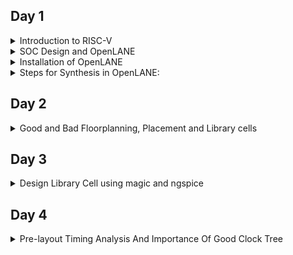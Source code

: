 ## Day 1
<details>
<summary>Introduction to RISC-V</summary>

**RISC-V** (pronounced "risk-five") is an open-source instruction set architecture (ISA) that has gained significant attention and popularity in recent years. It is designed to be simple, modular, and customizable, making it suitable for a wide range of applications from embedded systems to supercomputers. In this introduction to RISC-V architecture, we'll cover its key concepts and characteristics:

**Open Source Philosophy:**
RISC-V is an open-source ISA, which means its specifications are freely available to the public. This openness encourages collaboration and innovation, allowing anyone to design, implement, and customize RISC-V processors without licensing fees.

**RISC (Reduced Instruction Set Computer):**
RISC-V follows the RISC design philosophy, which emphasizes a small and simple set of instructions. This simplicity makes it easier to design efficient and high-performance processors.

**Modular and Extensible:**
RISC-V is designed with modularity in mind. It provides a base set of instructions, known as the RV32I (for 32-bit) and RV64I (for 64-bit) instruction sets, which serve as a foundation. Beyond these base sets, custom instruction extensions can be added to meet the specific needs of different applications. This extensibility enables the architecture to be tailored for various domains, from IoT devices to data centers.

**Multiple Standard Extensions:**
RISC-V offers several standard extensions, including integer (I), multiplication and division (M), atomic (A), single-precision floating-point (F), double-precision floating-point (D), vector (V), and more. These extensions add functionality to the base architecture as needed.

**Support for Different Bit Widths:**
RISC-V supports various bit widths, such as 32, 64, and 128 bits, making it adaptable to a wide range of computing environments.

**Load-Store Architecture:**
RISC-V follows a load-store architecture, where memory operations are performed using load and store instructions. This design simplifies the instruction set and helps maintain a consistent pipeline for better performance.

**User and Privileged Modes:**
RISC-V has multiple privilege levels, including user mode, supervisor mode, and machine mode. This privilege hierarchy enables secure execution of software and is useful for implementing operating systems.

**Instruction Encoding:**
RISC-V instructions are typically encoded as fixed-length 32-bit or 64-bit words, depending on the chosen bit width. The simplicity of instruction encoding contributes to the architecture's ease of implementation.

**Wide Industry Support:**
RISC-V has gained support from a broad range of industry players, including academia, startups, and established companies. This support has led to the development of RISC-V-based hardware and software ecosystems.
**Applications:**
RISC-V is used in various applications, from low-power IoT devices and microcontrollers to high-performance servers and supercomputers. Its versatility and openness make it a compelling choice for a wide array of computing tasks.
</details>
<details>
<summary>SOC Design and OpenLANE</summary>

**Open Source Digital ASIC Design**

Components of Digital ASIC Design:

![Screenshot from 2023-09-13 00-26-13](https://github.com/malobimukherjee/Advanced_Physical_Design_using_OpenLANE/assets/141206513/ad689ae7-82b5-4a0a-abbc-ec3e9eb1309a)

EDA Tools: For digital ASIC (Application-Specific Integrated Circuit) design, various EDA (Electronic Design Automation) tools are essential to complete the design process efficiently like Qflow, OpenROAD, OpenLANE, etc.

RTL: RTL IP blocks are reusable building blocks for digital designs. They encapsulate specific functions or features and are designed to be easily integrated into larger designs, reducing the need for designing these functions from scratch.

PDK: Process Design Kit is the collection of files used to model a fabrication process for the EDA Tools used to design an IC like Google+Skywater FOSS 130nm Production PDK.

**Simplified RTL to GDS Flow**
The RTL to GDS (Register-Transfer Level to Graphic Design System) flow is a series of steps and tools used in the semiconductor industry to transform a digital circuit's high-level description (RTL) into a physical layout that can be fabricated as an integrated circuit (IC) using a specific semiconductor process. Here's an overview of the typical RTL to GDS flow:

Design Specification:
Start with a clear specification of the desired functionality and performance requirements of the digital circuit.

RTL Design:
Create a Register-Transfer Level (RTL) design using a hardware description language (HDL) such as Verilog or VHDL. The RTL code describes the behavior and functionality of the digital circuit.

Simulation and Verification:
Simulate the RTL code using tools like ModelSim or VCS to verify that the design functions correctly. This involves creating testbenches and running simulations to ensure that the RTL code meets the design requirements.

Synthesis:
Use a synthesis tool (e.g., Synopsys Design Compiler, Cadence Genus) to convert the RTL code into a gate-level netlist. The synthesis process optimizes the design for area, power, and speed while targeting a specific semiconductor technology library.

Gate-Level Simulation:
Perform gate-level simulations to verify that the synthesized netlist behaves as expected and is functionally correct.

Floor Planning:
Define the physical layout of the chip, including the placement of logic blocks, standard cells, and I/O pads. This step determines the overall chip size and the placement of key components.

Place-and-Route (P&R):
Use a place-and-route tool (e.g., Cadence Innovus, Synopsys ICC) to map the gate-level netlist onto the physical chip's layout. This step involves placing the cells on the chip and routing the interconnections between them.

Clock Tree Synthesis (CTS):
Create a clock distribution network to ensure that clock signals reach all parts of the chip with minimal skew and jitter.

Power Planning:
Plan the power distribution network to ensure that all components receive the required power supply voltages and currents.

Physical Verification:
Perform physical verification checks, including Design Rule Checking (DRC), Layout vs. Schematic (LVS) checks, and Parasitic Extraction (PEX) to ensure that the layout adheres to the semiconductor process rules and matches the expected functionality.

Timing Analysis:
Perform static timing analysis (STA) to verify that the design meets its timing requirements, such as setup and hold times, clock-to-q delays, and maximum operating frequency.

Mask Generation:
Generate the mask data required for semiconductor manufacturing based on the final layout. This data includes information on the placement of transistor gates and interconnects.

Foundry Services:
Send the mask data to a semiconductor foundry for fabrication. The foundry manufactures the physical ICs using the specified semiconductor process.

Testing and Debugging:
After fabrication, the ICs undergo testing to ensure they function correctly. Any defects or issues discovered during testing may require further debugging and iteration.

Packaging and Assembly:
The fabricated ICs are packaged, which involves placing them in protective enclosures and connecting them to external pins or balls for electrical connections.

Final Testing:
Perform final testing on the packaged ICs to verify their functionality and performance.

Release and Deployment:
The final ICs are ready for deployment in various electronic devices and systems.

![Screenshot from 2023-09-13 00-15-36](https://github.com/malobimukherjee/Advanced_Physical_Design_using_OpenLANE/assets/141206513/a09241ee-1923-4a0c-86b7-a31df43b6364)

</details>

<details>
 
<summary>Installation of OpenLANE</summary>

```bash
sudo apt-get update
sudo apt-get upgrade
sudo apt install -y build-essential python3 python3-venv python3-pip make git
```
Docker Installation:

```bash
sudo apt install apt-transport-https ca-certificates curl software-properties-common
curl -fsSL https://download.docker.com/linux/ubuntu/gpg | sudo gpg --dearmor -o /usr/share/keyrings/docker-archive-keyring.gpg

echo "deb [arch=amd64 signed-by=/usr/share/keyrings/docker-archive-keyring.gpg] https://download.docker.com/linux/ubuntu $(lsb_release -cs) stable" | sudo tee /etc/apt/sources.list.d/docker.list > /dev/null

sudo apt update
sudo apt install docker-ce docker-ce-cli containerd.io
sudo docker run hello-world

sudo groupadd docker
sudo usermod -aG docker $USER
sudo reboot 


# Check for installation
sudo docker run hello-world
```
OpenLANE installation:

```bash
git clone --depth 1 https://github.com/The-OpenROAD-Project/OpenLane.git --recurse-submodules
cd OpenLane/
make
make test
cd /home/malobi/OpenLane/designs/ci
cp -r * ../
```
</details>
<details>
 
<summary>Steps for Synthesis in OpenLANE:</summary>

```bash
cd ~/OpenLane
make mount
./flow.tcl -interactive
package require openlane 0.9
prep -design picorv32a
run_synthesis
```


![Screenshot from 2023-09-10 23-48-30](https://github.com/malobimukherjee/Advanced_Physical_Design_using_OpenLANE/assets/141206513/3b6344f5-ab14-4a9c-8268-9c965b6e60f5)

![Screenshot from 2023-09-11 00-09-35](https://github.com/malobimukherjee/Advanced_Physical_Design_using_OpenLANE/assets/141206513/dfcc7032-5ff2-43ec-a521-ff6d90db3740)

To see the synthesis report:

![Screenshot from 2023-09-13 01-39-09](https://github.com/malobimukherjee/Advanced_Physical_Design_using_OpenLANE/assets/141206513/567dd849-0538-40b2-94a5-45520b2b7427)

```bash

61. Printing statistics.

=== picorv32 ===

   Number of wires:               9824
   Number of wire bits:          10206
   Number of public wires:        1512
   Number of public wire bits:    1894
   Number of memories:               0
   Number of memory bits:            0
   Number of processes:              0
   Number of cells:              10104
     sky130_fd_sc_hd__a2111o_2       2
     sky130_fd_sc_hd__a211o_2      101
     sky130_fd_sc_hd__a211oi_2       4
     sky130_fd_sc_hd__a21bo_2       19
     sky130_fd_sc_hd__a21boi_2       7
     sky130_fd_sc_hd__a21o_2       414
     sky130_fd_sc_hd__a21oi_2      127
     sky130_fd_sc_hd__a221o_2       65
     sky130_fd_sc_hd__a221oi_2       1
     sky130_fd_sc_hd__a22o_2       197
     sky130_fd_sc_hd__a22oi_2        2
     sky130_fd_sc_hd__a2bb2o_2      16
     sky130_fd_sc_hd__a311o_2       38
     sky130_fd_sc_hd__a31o_2        90
     sky130_fd_sc_hd__a31oi_2       10
     sky130_fd_sc_hd__a32o_2        89
     sky130_fd_sc_hd__a41o_2         2
     sky130_fd_sc_hd__and2_2       283
     sky130_fd_sc_hd__and2b_2       32
     sky130_fd_sc_hd__and3_2        77
     sky130_fd_sc_hd__and3b_2       76
     sky130_fd_sc_hd__and4_2        46
     sky130_fd_sc_hd__and4b_2        6
     sky130_fd_sc_hd__and4bb_2       3
     sky130_fd_sc_hd__buf_1       2735
     sky130_fd_sc_hd__buf_2         16
     sky130_fd_sc_hd__conb_1       106
     sky130_fd_sc_hd__dfxtp_2     1596
     sky130_fd_sc_hd__inv_2         83
     sky130_fd_sc_hd__mux2_2      1817
     sky130_fd_sc_hd__mux4_2       323
     sky130_fd_sc_hd__nand2_2      250
     sky130_fd_sc_hd__nand2b_2       2
     sky130_fd_sc_hd__nand3_2       18
     sky130_fd_sc_hd__nand3b_2       3
     sky130_fd_sc_hd__nand4_2        2
     sky130_fd_sc_hd__nor2_2       185
     sky130_fd_sc_hd__nor3_2        11
     sky130_fd_sc_hd__nor3b_2        3
     sky130_fd_sc_hd__nor4_2         4
     sky130_fd_sc_hd__nor4b_2        3
     sky130_fd_sc_hd__o2111a_2       1
     sky130_fd_sc_hd__o211a_2      224
     sky130_fd_sc_hd__o211ai_2       6
     sky130_fd_sc_hd__o21a_2       154
     sky130_fd_sc_hd__o21ai_2       94
     sky130_fd_sc_hd__o21ba_2       15
     sky130_fd_sc_hd__o21bai_2       3
     sky130_fd_sc_hd__o221a_2       19
     sky130_fd_sc_hd__o221ai_2       1
     sky130_fd_sc_hd__o22a_2        26
     sky130_fd_sc_hd__o22ai_2        1
     sky130_fd_sc_hd__o2bb2a_2       7
     sky130_fd_sc_hd__o311a_2       31
     sky130_fd_sc_hd__o311ai_2       2
     sky130_fd_sc_hd__o31a_2        21
     sky130_fd_sc_hd__o31ai_2        2
     sky130_fd_sc_hd__o32a_2        14
     sky130_fd_sc_hd__o41a_2         1
     sky130_fd_sc_hd__or2_2        337
     sky130_fd_sc_hd__or2b_2        20
     sky130_fd_sc_hd__or3_2        102
     sky130_fd_sc_hd__or3b_2        17
     sky130_fd_sc_hd__or4_2         29
     sky130_fd_sc_hd__or4b_2         6
     sky130_fd_sc_hd__xnor2_2       78
     sky130_fd_sc_hd__xor2_2        29

   Chip area for module '\picorv32': 102957.494400
```

Flop Ratio:

```bash
Flop ratio = (No.of D flipflops)/(Total no.of cells) =1596/10104 = 0.1579
```
</details>

## Day 2
<details>
 <summary>Good and Bad Floorplanning, Placement and Library cells</summary>

## Floorplan using OpenLANE
 
 To run the picorv32a floorplan in openLANE:
 ```bash
run_floorplan
```
To view the floorplan, Magic is invoked after moving to the results/floorplan directory:

```bash
magic /home/malobi/.volare/sky130A/libs.tech/magic/sky130A.tech lef read ../../tmp/merged.min.lef def read picorv32.def
```


![Screenshot from 2023-09-17 11-29-09](https://github.com/malobimukherjee/Advanced_Physical_Design_using_OpenLANE/assets/141206513/e61bf309-0e26-4732-901e-e12c94e00ed1)

![Screenshot from 2023-09-17 11-30-57](https://github.com/malobimukherjee/Advanced_Physical_Design_using_OpenLANE/assets/141206513/2fc24f2e-754c-4c3b-9cf5-ea570f9d450f)

## Run Placement in OpenLANE

Below is the command to run placement in openlane:

```bash
run_placement
```
![Screenshot from 2023-09-17 11-33-16](https://github.com/malobimukherjee/Advanced_Physical_Design_using_OpenLANE/assets/141206513/500bb8dc-2737-469c-ba9e-7472cddc8772)

![Screenshot from 2023-09-17 11-33-54](https://github.com/malobimukherjee/Advanced_Physical_Design_using_OpenLANE/assets/141206513/69ff38e6-5276-4199-b5bd-282d4041c226)

![Screenshot from 2023-09-17 11-35-27](https://github.com/malobimukherjee/Advanced_Physical_Design_using_OpenLANE/assets/141206513/4ef0f731-e30d-4afe-8adf-01f431854734)

</details>

## Day 3
<details>
 <summary>Design Library Cell using magic and ngspice</summary>

 cmos.cir file:
 
 ```bash
*** MODEL Descriptions ***

*** NETLIST Description ***

M1 out in vdd vdd pmos W=0.37u L=0.25u
M2 out in 0 0 nmos W=0.375u L=0.25u

cload out 0 10f

vdd vdd 0 2.5

Vin in 0 2.5

*** SIMULATION Commands ***

.op

.dc Vin 0 2.5 0.05

***.include tsmc_025um_model.mod ***
.LIB "tsmc_025um_model.mod" cmos_models
.end
```

Model file:

```bash
* SPICE 3f5 Level 8, Star-HSPICE Level 49, UTMOST Level 8

.lib cmos_models 
* DATE: Feb 23/01
* LOT: T0BM                  WAF: 07
* Temperature_parameters=Default
.MODEL nmos  NMOS (                                LEVEL   = 49
+VERSION = 3.1            TNOM    = 27             TOX     = 5.8E-9
+XJ      = 1E-7           NCH     = 2.3549E17      VTH0    = 0.3907535
+K1      = 0.4376003      K2      = 8.265151E-3    K3      = 4.214601E-3
+K3B     = -3.7220937     W0      = 2.517345E-6    NLX     = 2.310668E-7
+DVT0W   = 0              DVT1W   = 0              DVT2W   = 0
+DVT0    = 0.2411602      DVT1    = 0.3707226      DVT2    = -0.5
+U0      = 316.5922683    UA      = -9.89493E-10   UB      = 2.154013E-18
+UC      = 2.474632E-11   VSAT    = 1.254499E5     A0      = 1.2735648
+AGS     = 0.2428704      B0      = 2.579719E-8    B1      = -1E-7
+KETA    = 4.87168E-4     A1      = 0              A2      = 0.5196633
+RDSW    = 120            PRWG    = 0.5            PRWB    = -0.2
+WR      = 1              WINT    = 2.357855E-8    LINT    = 1.210018E-9
+DWG     = 2.292632E-9
+DWB     = -9.94921E-10   VOFF    = -0.1039771     NFACTOR = 1.3905578
+CIT     = 0              CDSC    = 2.4E-4         CDSCD   = 0
+CDSCB   = 0              ETA0    = 3.894977E-3    ETAB    = 7.800632E-4
+DSUB    = 0.0307944      PCLM    = 1.7312397      PDIBLC1 = 0.999135
+PDIBLC2 = 4.850036E-3    PDIBLCB = -0.0866866     DROUT   = 0.8612131
+PSCBE1  = 7.995844E10    PSCBE2  = 1.457011E-8    PVAG    = 0.0099984
+DELTA   = 0.01           RSH     = 5              MOBMOD  = 1
+PRT     = 0              UTE     = -1.5           KT1     = -0.11
+KT1L    = 0              KT2     = 0.022          UA1     = 4.31E-9
+UB1     = -7.61E-18      UC1     = -5.6E-11       AT      = 3.3E4
+WL      = 0              WLN     = 1              WW      = -1.22182E-16
+WWN     = 1.2127         WWL     = 0              LL      = 0
+LLN     = 1              LW      = 0              LWN     = 1
+LWL     = 0              CAPMOD  = 2              XPART   = 0.4
+CGDO    = 3.11E-10       CGSO    = 3.11E-10       CGBO    = 1E-12
+CJ      = 1.741905E-3    PB      = 0.9876681      MJ      = 0.4679558
+CJSW    = 3.653429E-10   PBSW    = 0.99           MJSW    = 0.2943558
+CF      = 0              PVTH0   = -0.01          PRDSW   = 0
+PK2     = 2.589681E-3    WKETA   = -1.866069E-3   LKETA   = -0.0166961      )
*
.MODEL pmos  PMOS (                                LEVEL   = 49
+VERSION = 3.1            TNOM    = 27             TOX     = 5.8E-9
+XJ      = 1E-7           NCH     = 4.1589E17      VTH0    = -0.583228
+K1      = 0.5999865      K2      = 6.150203E-3    K3      = 0
+K3B     = 3.6314079      W0      = 1E-6           NLX     = 1E-9
+DVT0W   = 0              DVT1W   = 0              DVT2W   = 0
+DVT0    = 2.8749516      DVT1    = 0.7488605      DVT2    = -0.0917408
+U0      = 136.076212     UA      = 2.023988E-9    UB      = 1E-21
+UC      = -9.26638E-11   VSAT    = 2E5            A0      = 0.951197
+AGS     = 0.20963        B0      = 1.345599E-6    B1      = 5E-6
+KETA    = 0.0114727      A1      = 3.851541E-4    A2      = 0.614676
+RDSW    = 1.496983E3     PRWG    = -0.0440632     PRWB    = -0.2945454
+WR      = 1              WINT    = 7.879211E-9    LINT    = 2.894523E-8
+DWG     = -1.112097E-8
+DWB     = 9.815716E-9    VOFF    = -0.1204623     NFACTOR = 1.2259401
+CIT     = 0              CDSC    = 2.4E-4         CDSCD   = 0
+CDSCB   = 0              ETA0    = 0.3325261      ETAB    = -0.0623452
+DSUB    = 0.9206875      PCLM    = 0.833903       PDIBLC1 = 9.948506E-4
+PDIBLC2 = 0.0191187      PDIBLCB = -1E-3          DROUT   = 0.9938581
+PSCBE1  = 2.887413E10    PSCBE2  = 8.325891E-9    PVAG    = 0.8478443
+DELTA   = 0.01           RSH     = 3.6            MOBMOD  = 1
+PRT     = 0              UTE     = -1.5           KT1     = -0.11
+KT1L    = 0              KT2     = 0.022          UA1     = 4.31E-9
+UB1     = -7.61E-18      UC1     = -5.6E-11       AT      = 3.3E4
+WL      = 0              WLN     = 1              WW      = 0
+WWN     = 1              WWL     = 0              LL      = 0
+LLN     = 1              LW      = 0              LWN     = 1
+LWL     = 0              CAPMOD  = 2              XPART   = 0.4
+CGDO    = 2.68E-10       CGSO    = 2.68E-10       CGBO    = 1E-12
+CJ      = 1.864957E-3    PB      = 0.976468       MJ      = 0.4614408
+CJSW    = 3.118281E-10   PBSW    = 0.6870843      MJSW    = 0.3021929
+CF      = 0              PVTH0   = 6.397941E-3    PRDSW   = 30.410214
+PK2     = 2.100359E-3    WKETA   = 5.428923E-3    LKETA   = -0.0111599      )
*
.endl
```
Commands to open ngspice and run the simulation:

```bash
ngspice
source Cmos.cir
```
To execute:

```bash
run
setplot
display
```

Spice Simulation:
 ![Screenshot from 2023-09-17 11-41-42](https://github.com/malobimukherjee/Advanced_Physical_Design_using_OpenLANE/assets/141206513/b5d0f0ee-dcbb-4a31-a1e3-95da04a51128)

 ![Screenshot from 2023-09-17 11-41-58](https://github.com/malobimukherjee/Advanced_Physical_Design_using_OpenLANE/assets/141206513/92939ad9-1a04-4489-b48b-95e2e26df5fa)

 To execute:

```bash
run
setplot
display
```

![Screenshot from 2023-09-17 11-50-10](https://github.com/malobimukherjee/Advanced_Physical_Design_using_OpenLANE/assets/141206513/a91dc875-38fd-482a-8688-4944d2a7ef25)

## Switching Threshold

Modified Cmos file:
```bash
*** MODEL Descriptions ***

*** NETLIST Description ***

M1 out in vdd vdd pmos W=0.375u L=0.25u
M2 out in 0 0 nmos W=0.375u L=0.25u

cload out 0 10f

vdd vdd 0 2.5

Vin in 0 0 pulse 0 2.5 0 10p 10p 1n 2n

*** SIMULATION Commands ***


.tran 10p 4n


***.include tsmc_025um_model.mod ***
.LIB "tsmc_025um_model.mod" cmos_models
.end
```
## CMOS Fabrication

## Inverter Standard Cell Layout & Spice Extraction

To see the magic layout of the CMOS inverter we'll get the magic file from vsdstdcelldesign by cloning it within Openlane directory:

```bash
git clone https://github.com/nickson-jose/vsdstdcelldesign
```
It will create a folder named vsdstdcelldesign in Openlane directory. now we will view the sky130_inv.mag file using following command. Before that we have to make sure sky130A.tech file is also in the same directory.

```bash
magic -T sky130A.tech sky130_inv.mag &
```
![Screenshot from 2023-09-17 11-53-46](https://github.com/malobimukherjee/Advanced_Physical_Design_using_OpenLANE/assets/141206513/c0cf63a3-0509-4071-a6a3-c181fb591309)

## Identification of NMOS and PMOS

![Screenshot from 2023-09-17 11-57-00](https://github.com/malobimukherjee/Advanced_Physical_Design_using_OpenLANE/assets/141206513/40bf50a3-b686-40d8-9d00-7974b4a1e3a7)

## Steps to Create Standard Cell and Extract Spice Netlist

Command:

```bash
extract all
ext2spice cthresh 0 rthresh 0
ext2spice
```
![Screenshot from 2023-09-17 12-07-57](https://github.com/malobimukherjee/Advanced_Physical_Design_using_OpenLANE/assets/141206513/4c789ca9-e9f5-44f7-b40a-7db0099f2991)

Following Spice file is created:

```bash
* SPICE3 file created from sky130_inv.ext - technology: sky130A

.option scale=10000u

.subckt sky130_inv A Y VPWR VGND
M1000 Y A VPWR VPWR pshort w=37 l=23
+  ad=1443 pd=152 as=1517 ps=156
M1001 Y A VGND VGND nshort w=35 l=23
+  ad=1435 pd=152 as=1365 ps=148
C0 A Y 0.05fF
C1 VPWR Y 0.11fF
C2 A VPWR 0.07fF
C3 Y 0 0.24fF
C4 VPWR 0 0.59fF
.ends
```

Modified the same spice file after extracting:

```bash
* SPICE3 file created from sky130_inv.ext - technology: sky130A

.option scale=0.01u
.include ./libs/pshort.lib
.include ./libs/nshort.lib
//.subckt sky130_inv A Y VPWR VGND
M1000 Y A VPWR VPWR pshort_model.0 w=37 l=23 
+  ad=1.44n pd=0 as=1.51n ps=0.156m
M1001 Y A VGND VGND nshort_model.0 w=35 l=23 
+  ad=1.44n pd=0.152m as=1.37n ps=0.148m

VDD VPWR 0 3.3V
VSS VGND 0 0V
Va A VGND PULSE(0V 3.3V 0 0.1ns 0.1ns  2ns 4ns)

C0 A Y 0.05fF
C1 VPWR Y 0.11fF
C2 A VPWR 0.07fF
C3 Y 0 0.24fF
C4 VPWR 0 0.59fF
C5 VPWR VGND 0.781f
//.ends
.tran 1n 20n
.control
run 
.endc
.end
```
Command used for Simulation:
```bash
ngspice sky130_inv.spice
```
The output "y" is to be plotted with "time" and swept over the input "a":

```bash
plot y vs time a
```

![Screenshot from 2023-09-17 12-09-03](https://github.com/malobimukherjee/Advanced_Physical_Design_using_OpenLANE/assets/141206513/7bd7381d-2673-4142-be6d-f169bb1a1afe)

Output Waveform:

![Screenshot from 2023-09-17 15-49-55](https://github.com/malobimukherjee/Advanced_Physical_Design_using_OpenLANE/assets/141206513/3953c0c2-40c5-4b8a-a8e5-28dae7119371)

## Magic DRC:

Commands to download the package from the web and extract it:

```bash
wget http://opencircuitdesign.com/open_pdks/archive/drc_tests.tgz
tar xfz drc_tests.tgz
```

Now, when we run the "met3.mag" file in Magic, we can observe an instance where a group of rules is not met in the Metal 1 layer. This failure could be due to issues with the patterning of the metal layer, including the presence of shorts or opens. These issues have the potential to disrupt electrical connections within an integrated circuit design.

```bash
magic -d XR met3.mag
```
![Screenshot from 2023-09-17 12-12-44](https://github.com/malobimukherjee/Advanced_Physical_Design_using_OpenLANE/assets/141206513/22b36f79-d5af-420a-8856-566be645fd39)

![Screenshot from 2023-09-17 12-13-15](https://github.com/malobimukherjee/Advanced_Physical_Design_using_OpenLANE/assets/141206513/0b2804a3-da79-4217-aca0-a23c587634b1)

Commands to see metal cuts:

```bash
cif see VIA2
```
![Screenshot from 2023-09-17 12-15-48](https://github.com/malobimukherjee/Advanced_Physical_Design_using_OpenLANE/assets/141206513/573e69d9-037d-48ec-ba21-60f1c38a0f2e)

## Lab To Fix poly.9 error in SKY130 Tech File

Command to load poly file

```bash
load poly.mag
```
![Screenshot from 2023-09-17 12-18-43](https://github.com/malobimukherjee/Advanced_Physical_Design_using_OpenLANE/assets/141206513/1e3116d5-6148-4258-942f-2da778f1de8e)

As we can see there are some errors, to rectify it we need to make some adjustment in SKY130 technology file

In line
```bash
spacing npres *nsd 480 touching_illegal \
	"poly.resistor spacing to N-tap < %d (poly.9)"
```

![Screenshot from 2023-09-17 12-20-07](https://github.com/malobimukherjee/Advanced_Physical_Design_using_OpenLANE/assets/141206513/7d1f0888-af83-478c-9fa8-9f5ddd6b4666)

Change to

```bash
spacing npres allpolynonres 480 touching_illegal \
	"poly.resistor spacing to N-tap < %d (poly.9)"
```
also

```bash
spacing xhrpoly,uhrpoly,xpc alldiff 480 touching_illegal \

	"xhrpoly/uhrpoly resistor spacing to diffusion < %d (poly.9)"
```

Change to

```bash
spacing xhrpoly,uhrpoly,xpc allpolynonres 480 touching_illegal \

	"xhrpoly/uhrpoly resistor spacing to diffusion < %d (poly.9)"
```

Modified Layout:

![Screenshot from 2023-09-17 12-25-15](https://github.com/malobimukherjee/Advanced_Physical_Design_using_OpenLANE/assets/141206513/a22e4c0a-ef58-49b5-90e1-de37e282d53c)

</details>

## Day 4
<details>
<summary>Pre-layout Timing Analysis And Importance Of Good Clock Tree</summary>

Timing Modelling Using Delay Tables:

To ensure that the CMOS Inverter's A and Y ports, situated on the li1 layer, adhere to the port requirements, it's crucial to confirm that they are precisely located at the intersection of horizontal and vertical tracks. This verification can be accomplished by consulting the "tracks.info" file, which furnishes details regarding track spacing and orientation. 

To guarantee that the ports align precisely at the intersection point, it's necessary to synchronize the grid spacing in Magic (tkcon) with the X and Y values of the li1 layer. This grid-track alignment can be established using the following command:

```bash
grid 0.46um 0.34um 0.23um 0.17um
```

![Screenshot from 2023-09-17 12-28-39](https://github.com/malobimukherjee/Advanced_Physical_Design_using_OpenLANE/assets/141206513/4e014708-68ad-400b-8974-1e66f7de54c7)

## Creating Port Definition

![Screenshot from 2023-09-17 12-30-24](https://github.com/malobimukherjee/Advanced_Physical_Design_using_OpenLANE/assets/141206513/a3d4297a-520d-461f-aa08-e14d35a6832e)

## Standard Cell LEF Generation

Before the extraction Of LEF file we have to define the function of each port using the following commands:

```bash
port A class input
port A use signal

port Y class output
port Y use signal

port VPWR class inout
port VPWR use power

port VGND class inout
port VPWR use ground
```
Now to extract file following commands is used:

```bash
lef write
```

![Screenshot from 2023-09-17 12-32-52](https://github.com/malobimukherjee/Advanced_Physical_Design_using_OpenLANE/assets/141206513/bdfa7dc7-4f6f-464f-ba57-9a8ad0d61848)

## Integrating Custom Cell in OpenLANE

We should copy the extracted LEF file to picorv32a source directory, and also sky130_fd_sc_hd_typical.lib file from vsdcelldesign/libs ditrectory

```bash
cp sky130_vsdinv.lef /home/shivangi/OpenLane/designs/picorv32a/src/
cp sky130_fd_sc_hd__* /home/shivangi/OpenLane/designs/picorv32a/src/
```
We have to modify config.tcl file also

```bash

# Design
set ::env(DESIGN_NAME) "picorv32a"

set ::env(VERILOG_FILES) "$::env(DESIGN_DIR)/src/picorv32a.v"

set ::env(CLOCK_PORT) "clk"
set ::env(CLOCK_NET) $::env(CLOCK_PORT)

set ::env(GLB_RESIZER_TIMING_OPTIMIZATIONS) {1}

set ::env(LIB_SYNTH) "$::env(OPENLANE_ROOT)/designs/picorv32a/src/sky130_fd_sc_hd__typical.lib"
set ::env(LIB_SLOWEST) "$::env(OPENLANE_ROOT)/designs/picorv32a/src/sky130_fd_sc_hd__slow.lib"
set ::env(LIB_FASTEST) "$::env(OPENLANE_ROOT)/designs/picorv32a/src/sky130_fd_sc_hd__fast.lib"
set ::env(LIB_TYPICAL) "$::env(OPENLANE_ROOT)/designs/picorv32a/src/sky130_fd_sc_hd__typical.lib"

set ::env(EXTRA_LEFS) [glob $::env(OPENLANE_ROOT)/designs/$::env(DESIGN_NAME)/src/*.lef]

set filename $::env(DESIGN_DIR)/$::env(PDK)_$::env(STD_CELL_LIBRARY)_config.tcl
if { [file exists $filename] == 1} {
	source $filename
}
```
To invoke OpenLANE and run synthesis with the new standard cell library, use the following commands:

```bash
set lefs [glob $::env(DESIGN_DIR)/src/*.lef]
add_lefs -src $lefs
```
![Screenshot from 2023-09-17 12-44-41](https://github.com/malobimukherjee/Advanced_Physical_Design_using_OpenLANE/assets/141206513/d1167b1f-29e1-4dc5-a405-37fad06d9750)

## Clock Tree Synthesis

Commands to run clock tree synthesis

```bash
run_cts
write_verilog ./designs/picorv32a/picorv32a_cts.v
```

![Screenshot from 2023-09-17 12-46-27](https://github.com/malobimukherjee/Advanced_Physical_Design_using_OpenLANE/assets/141206513/57f62a7e-8616-4262-83eb-c964d2650758)

Since clock tree synthesis has not been performed yet, the analysis is with respect to ideal clocks and only setup time slack is taken into consideration. The slack value is the difference between data required time and data arrival time. The worst slack value must be greater than or equal to zero. If a negative slack is obtained, following steps may be followed:

Change synthesis strategy, synthesis buffering and synthesis sizing values

Review maximum fanout of cells and replace cells with high fanout

Commands:

```bash
openroad
read_lef <path of merge.nom.lef>
read_def <path of def>
write_db pico_cts.db
read_db pico_cts.db
read_verilog /home/parallels/OpenLane/designs/picorv32a/runs/RUN_09-09_11-20/results/synthesis/picorv32a.v
read_liberty $::env(LIB_SYNTH_COMPLETE)
read_sdc /home/parallels/OpenLane/designs/picorv32a/src/my_base.sdc
set_propagated_clock (all_clocks)
report_checks -path_delay min_max -format full_clock_expanded -digits 4
```

![268468416-0dad3b25-be9b-422d-9e5e-2238ebd937fe](https://github.com/malobimukherjee/Advanced_Physical_Design_using_OpenLANE/assets/141206513/d84df8a1-30e1-4742-91a3-d4ae1b7243e2)


![268468414-0754f4d3-ea2f-46a1-a7b2-ea05c633469b](https://github.com/malobimukherjee/Advanced_Physical_Design_using_OpenLANE/assets/141206513/ae464f8e-3e61-40df-94ba-e6cc590575fb)


Commands to check clock buffers :

```bash
echo $::env(CTS_CLK_BUFFER_LIST)
set $::env(CTS_CLK_BUFFER_LIST) [lreplace $::env(CTS_CLK_BUFFER_LIST) 0 0]
echo $::env(CTS_CLK_BUFFER_LIST)
```
</details>
